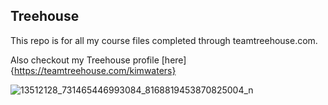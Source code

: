 ## Treehouse

This repo is for all my course files completed through teamtreehouse.com.

Also checkout my Treehouse profile [here]{https://teamtreehouse.com/kimwaters}

![13512128_731465446993084_8168819453870825004_n](https://user-images.githubusercontent.com/66889510/101624505-eb366e00-3a11-11eb-9da8-2f1634e485b5.jpg)

